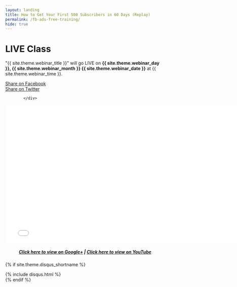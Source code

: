 ```yaml
---
layout: landing
title: How to Get Your First 500 Subscribers in 60 Days (Replay)
permalink: /fb-ads-free-training/
hide: true
---
```


<div class="container-fluid">
            <div id="invite-header" class="row">
                    <h1>LIVE Class</h1>
                    <p>"{{ site.theme.webinar_title }}" will go LIVE on <strong>{{ site.theme.webinar_day }}, {{ site.theme.webinar_month }} {{ site.theme.webinar_date }}</strong> at {{ site.theme.webinar_time }}.</p>
            </div>
            <!--social-->
            <div id="social-bar" class="row social-bar">
                <a href="#" rel="nofollow" id="facebook-btn" class="facebook" onClick="MyWindow=window.open('https://www.facebook.com/sharer/sharer.php?u=http://www.persuasiveblog.com/webinar','MyWindow','toolbar=no,location=no,directories=no,status=no, menubar=no,scrollbars=no,resizable=no,width=600,height=300'); return false;">
                    <div class="fb-btn-pre"></div><div class="fb-btn">Share on Facebook</div>
                </a>
                <a href="#" rel="nofollow" id="twitter-btn" class="twitter" onClick="MyWindow=window.open('http://twitter.com/intent/tweet?status=Webinar: {{ site.theme.webinar_title }} @maryefern+http://www.persuasiveblog.com/webinar/','MyWindow','toolbar=no,location=no,directories=no,status=no, menubar=no,scrollbars=no,resizable=no,width=600,height=300'); return false;">
                    <div class="tw-btn-pre"></div><div class="tw-btn">Share on Twitter</div>
                </a>  
            
            </div>

<article>

<center><iframe width="768" height="436" src="//www.youtube.com/embed/HSu0PGDMrjE" frameborder="0" allowfullscreen></iframe>
<h5><a href="https://plus.google.com/events/c17atiili9eqpor1j5c7g5mi9lo">Click here to view on Google+</a> | <a href="https://youtu.be/HSu0PGDMrjE">Click here to view on YouTube</a></h5>
</center>

</article>


<!-- Disqus -->
{% if site.theme.disqus_shortname %}
<div class="comments">
  {% include disqus.html %}
</div>
{% endif %}
